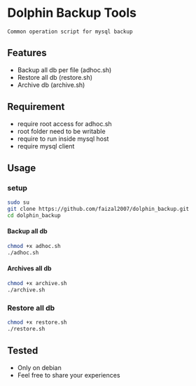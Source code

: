 # Dolphin Backup Tools
    Common operation script for mysql backup
## Features
* Backup all db per file (adhoc.sh)
* Restore all db (restore.sh)
* Archive db (archive.sh)


## Requirement
   * require root access for adhoc.sh 
   * root folder need to be writable 
   * require to run inside mysql host
   * require mysql client

## Usage
### setup
```bash
sudo su
git clone https://github.com/faizal2007/dolphin_backup.git
cd dolphin_backup
```
#### Backup all db
```bash
chmod +x adhoc.sh
./adhoc.sh
```
#### Archives all db
```bash
chmod +x archive.sh
./archive.sh
```
### Restore all db
```bash
chmod +x restore.sh
./restore.sh
```

## Tested
   * Only on debian
   * Feel free to share your experiences
   
